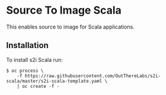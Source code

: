 # Source To Image Scala

This enables source to image for Scala applications.

## Installation

To install s2i Scala run:

```shell
$ oc process \
    -f https://raw.githubusercontent.com/OutThereLabs/s2i-scala/master/s2i-scala-template.yaml \
    | oc create -f -
```
